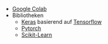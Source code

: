 * [Google Colab](https://colab.research.google.com)
* Bibliotheken
  * [Keras](https://keras.io) basierend auf [Tensorflow](https://www.tensorflow.org)
  * [Pytorch](https://pytorch.org)
  * [Scikit-Learn](https://scikit-learn.org)
